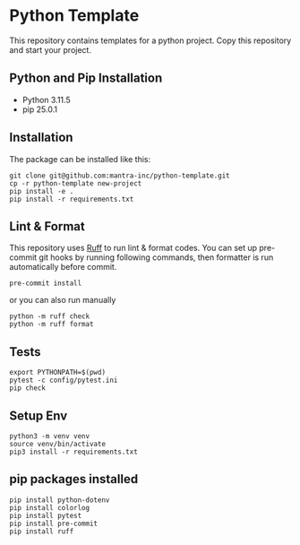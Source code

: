# Python Template

This repository contains templates for a python project. Copy this repository and start your project.

## Python and Pip Installation

- Python 3.11.5
- pip 25.0.1

## Installation

The package can be installed like this:

```shell
git clone git@github.com:mantra-inc/python-template.git
cp -r python-template new-project
pip install -e .
pip install -r requirements.txt
```

## Lint & Format

This repository uses [Ruff](https://github.com/astral-sh/ruff) to run lint & format codes.
You can set up pre-commit git hooks by running following commands, then formatter is run automatically before commit.

```console
pre-commit install
```

or you can also run manually

```console
python -m ruff check
python -m ruff format
```

## Tests

```console
export PYTHONPATH=$(pwd)
pytest -c config/pytest.ini
pip check
```

## Setup Env

```console
python3 -m venv venv
source venv/bin/activate
pip3 install -r requirements.txt
```

## pip packages installed

```console
pip install python-dotenv
pip install colorlog
pip install pytest
pip install pre-commit
pip install ruff
```
